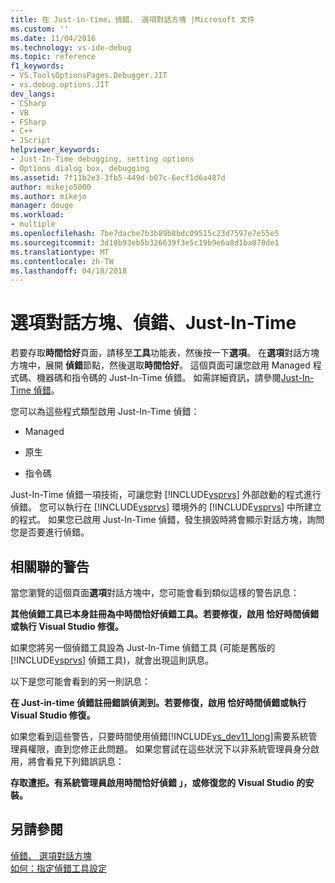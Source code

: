 ```yaml
---
title: 在 Just-in-time，偵錯、 選項對話方塊 |Microsoft 文件
ms.custom: ''
ms.date: 11/04/2016
ms.technology: vs-ide-debug
ms.topic: reference
f1_keywords:
- VS.ToolsOptionsPages.Debugger.JIT
- vs.debug.options.JIT
dev_langs:
- CSharp
- VB
- FSharp
- C++
- JScript
helpviewer_keywords:
- Just-In-Time debugging, setting options
- Options dialog box, debugging
ms.assetid: 7f11b2e3-3fb5-449d-b07c-6ecf1d6a487d
author: mikejo5000
ms.author: mikejo
manager: douge
ms.workload:
- multiple
ms.openlocfilehash: 7be7dacbe7b3b89b8bdc09515c23d7597e7e55e5
ms.sourcegitcommit: 3d10b93eb5b326639f3e5c19b9e6a8d1ba078de1
ms.translationtype: MT
ms.contentlocale: zh-TW
ms.lasthandoff: 04/18/2018
---
```

# <a name="just-in-time-debugging-options-dialog-box"></a>選項對話方塊、偵錯、Just-In-Time
若要存取**時間恰好**頁面，請移至**工具**功能表，然後按一下**選項**。 在**選項**對話方塊方塊中，展開 **偵錯**節點，然後選取**時間恰好**。 這個頁面可讓您啟用 Managed 程式碼、機器碼和指令碼的 Just-In-Time 偵錯。 如需詳細資訊，請參閱[Just-In-Time 偵錯](../debugger/just-in-time-debugging-in-visual-studio.md)。  
  
 您可以為這些程式類型啟用 Just-In-Time 偵錯：  
  
-   Managed  
  
-   原生  
  
-   指令碼  
  
 Just-In-Time 偵錯一項技術，可讓您對 [!INCLUDE[vsprvs](../code-quality/includes/vsprvs_md.md)] 外部啟動的程式進行偵錯。 您可以執行在 [!INCLUDE[vsprvs](../code-quality/includes/vsprvs_md.md)] 環境外的 [!INCLUDE[vsprvs](../code-quality/includes/vsprvs_md.md)] 中所建立的程式。 如果您已啟用 Just-In-Time 偵錯，發生損毀時將會顯示對話方塊，詢問您是否要進行偵錯。  
  
## <a name="associated-warnings"></a>相關聯的警告  
 當您瀏覽的這個頁面**選項**對話方塊中，您可能會看到類似這樣的警告訊息：  
  
 **其他偵錯工具已本身註冊為中時間恰好偵錯工具。若要修復，啟用 恰好時間偵錯或執行 Visual Studio 修復。**  
  
 如果您將另一個偵錯工具設為 Just-In-Time 偵錯工具 (可能是舊版的 [!INCLUDE[vsprvs](../code-quality/includes/vsprvs_md.md)] 偵錯工具)，就會出現這則訊息。  
  
 以下是您可能會看到的另一則訊息：  
  
 **在 Just-in-time 偵錯註冊錯誤偵測到。若要修復，啟用 恰好時間偵錯或執行 Visual Studio 修復。**  
  
 如果您看到這些警告，只要時間使用偵錯[!INCLUDE[vs_dev11_long](../data-tools/includes/vs_dev11_long_md.md)]需要系統管理員權限，直到您修正此問題。 如果您嘗試在這些狀況下以非系統管理員身分啟用，將會看見下列錯誤訊息：  
  
 **存取遭拒。有系統管理員啟用時間恰好偵錯 」，或修復您的 Visual Studio 的安裝。**  
  
## <a name="see-also"></a>另請參閱  
 [偵錯、 選項對話方塊](../debugger/debugging-options-dialog-box.md)   
 [如何：指定偵錯工具設定](../debugger/how-to-specify-debugger-settings.md)